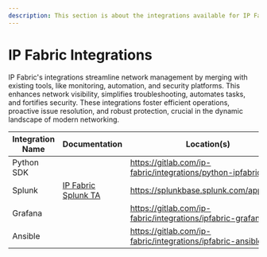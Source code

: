 ```yaml
---
description: This section is about the integrations available for IP Fabric
---
```


# IP Fabric Integrations

IP Fabric's integrations streamline network management by merging with existing tools, like monitoring, automation, and security platforms. This enhances network visibility, simplifies troubleshooting, automates tasks, and fortifies security. These integrations foster efficient operations, proactive issue resolution, and robust protection, crucial in the dynamic landscape of modern networking.

| Integration Name | Documentation                          | Location(s)                                                  |
| ---------------- | -------------------------------------- | ------------------------------------------------------------ |
| Python SDK       |                                        | <https://gitlab.com/ip-fabric/integrations/python-ipfabric>  |
| Splunk           | [IP Fabric Splunk TA](splunk/index.md) | <https://splunkbase.splunk.com/app/6707>                     |
| Grafana          |                                        | <https://gitlab.com/ip-fabric/integrations/ipfabric-grafana> |
| Ansible          |                                        | <https://gitlab.com/ip-fabric/integrations/ipfabric-ansible> |

